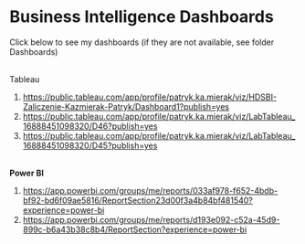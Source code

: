 # Business Intelligence Dashboards

Click below to see my dashboards (if they are not available, see folder Dashboards) <br/><br/>

Tableau <br/>
1. https://public.tableau.com/app/profile/patryk.ka.mierak/viz/HDSBI-Zaliczenie-Kazmierak-Patryk/Dashboard1?publish=yes <br/>
2. https://public.tableau.com/app/profile/patryk.ka.mierak/viz/LabTableau_16888451098320/D46?publish=yes <br/>
3. https://public.tableau.com/app/profile/patryk.ka.mierak/viz/LabTableau_16888451098320/D45?publish=yes <br/><br/>

<b>Power BI</b> <br/>
1. https://app.powerbi.com/groups/me/reports/033af978-f652-4bdb-bf92-bd6f09ae5816/ReportSection23d00f3a4b84bf481540?experience=power-bi <br/>
2. https://app.powerbi.com/groups/me/reports/d193e092-c52a-45d9-899c-b6a43b38c8b4/ReportSection?experience=power-bi
